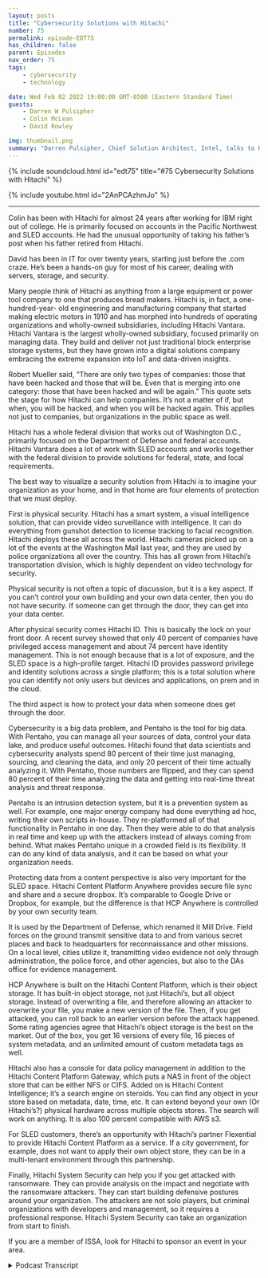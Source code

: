 ```yaml
---
layout: posts
title: "Cybersecurity Solutions with Hitachi"
number: 75
permalink: episode-EDT75
has_children: false
parent: Episodes
nav_order: 75
tags:
    - cybersecurity
    - technology

date: Wed Feb 02 2022 19:00:00 GMT-0500 (Eastern Standard Time)
guests:
    - Darren W Pulsipher
    - Colin McLean
    - David Rowley

img: thumbnail.png
summary: "Darren Pulsipher, Chief Solution Architect, Intel, talks to Hitachi’s Colin McLean, Intel Global Team Lead, and David Rowley, Senior Solutions Consultant, about Hitachi’s full circle cyber security offerings."
---
```


{% include soundcloud.html id="edt75" title="#75 Cybersecurity Solutions with Hitachi" %}

{% include youtube.html id="2AnPCAzhmJo" %}

---

Colin has been with Hitachi for almost 24 years after working for IBM right out of college. He is primarily focused on accounts in the Pacific Northwest and SLED accounts. He had the unusual opportunity of taking his father’s post when his father retired from Hitachi.

David has been in IT for over twenty years, starting just before the .com craze. He’s been a hands-on guy for most of his career, dealing with servers, storage, and security.

Many people think of Hitachi as anything from a large equipment or power tool company to one that produces bread makers. Hitachi is, in fact, a one-hundred-year- old engineering and manufacturing company that started making electric motors in 1910 and has morphed into hundreds of operating organizations and wholly-owned subsidiaries, including Hitachi Vantara. Hitachi Vantara is the largest wholly-owned subsidiary, focused primarily on managing data. They build and deliver not just traditional block enterprise storage systems, but they have grown into a digital solutions company embracing the extreme expansion into IoT and data-driven insights.

Robert Mueller said, “There are only two types of companies: those that have been hacked and those that will be. Even that is merging into one category: those that have been hacked and will be again.” This quote sets the stage for how Hitachi can help companies. It’s not a matter of if, but when, you will be hacked, and when you will be hacked again.  This applies not just to companies, but organizations in the public space as well.

Hitachi has a whole federal division that works out of Washington D.C., primarily focused on the Department of Defense and federal accounts. Hitachi Vantara does a lot of work with SLED accounts and works together with the federal division to provide solutions for federal, state, and local requirements.

The best way to visualize a security solution from Hitachi is to imagine your organization as your home, and in that home are four elements of protection that we must deploy.

First is physical security.  Hitachi has a smart system, a visual intelligence solution, that can provide video surveillance with intelligence. It can do everything from gunshot detection to license tracking to facial recognition. Hitachi deploys these all across the world. Hitachi cameras picked up on a lot of the events at the Washington Mall last year, and they are used by police organizations all over the country.  This has all grown from Hitachi’s transportation division, which is highly dependent on video technology for security.

Physical security is not often a topic of discussion, but it is a key aspect. If you can’t control your own building and your own data center, then you do not have security. If someone can get through the door, they can get into your data center.

After physical security comes Hitachi ID. This is basically the lock on your front door.  A recent survey showed that only 40 percent of companies have privileged access management and about 74 percent have identity management. This is not enough because that is a lot of exposure, and the SLED space is a high-profile target. Hitachi ID provides password privilege and identity solutions across a single platform; this is a total solution where you can identify not only users but devices and applications, on prem and in the cloud.

The third aspect is how to protect your data when someone does get through the door.

Cybersecurity is a big data problem, and Pentaho is the tool for big data. With Pentaho, you can manage all your sources of data, control your data lake, and produce useful outcomes. Hitachi found that data scientists and cybersecurity analysts spend 80 percent of their time just managing, sourcing, and cleaning the data, and only 20 percent of their time actually analyzing it. With Pentaho, those numbers are flipped, and they can spend 80 percent of their time analyzing the data and getting into real-time threat analysis and threat response.

Pentaho is an intrusion detection system, but it is a prevention system as well. For example, one major energy company had done everything ad hoc, writing their own scripts in-house. They re-platformed all of that functionality in Pentaho in one day. Then they were able to do that analysis in real time and keep up with the attackers instead of always coming from behind. What makes Pentaho unique in a crowded field is its flexibility. It can do any kind of data analysis, and it can be based on what your organization needs.

Protecting data from a content perspective is also very important for the SLED space. Hitachi Content Platform Anywhere provides secure file sync and share and a secure dropbox. It’s comparable to Google Drive or Dropbox, for example, but the difference is that HCP Anywhere is controlled by your own security team.

It is used by the Department of Defense, which renamed it Mill Drive. Field forces on the ground transmit sensitive data to and from various secret places and back to headquarters for reconnaissance and other missions. On a local level, cities utilize it, transmitting video evidence not only through administration, the police force, and other agencies, but also to the DAs office for evidence management.

HCP Anywhere is built on the Hitachi Content Platform, which is their object storage. It has built-in object storage, not just Hitachi’s, but all object storage. Instead of overwriting a file, and therefore allowing an attacker to overwrite your file, you make a new version of the file. Then, if you get attacked, you can roll back to an earlier version before the attack happened. Some rating agencies agree that Hitachi’s object storage is the best on the market. Out of the box, you get 16 versions of every file, 16 pieces of system metadata, and an unlimited amount of custom metadata tags as well.

Hitachi also has a console for data policy management in addition to the Hitachi Content Platform Gateway, which puts a NAS in front of the object store that can be either NFS or CIFS. Added on is Hitachi Content Intelligence; it’s a search engine on steroids. You can find any object in your store based on metadata, date, time, etc.  It can extend beyond your own (Or Hitachi’s?) physical hardware across multiple objects stores. The search will work on anything. It is also 100 percent compatible with AWS s3.

For SLED customers, there’s an opportunity with Hitachi’s partner Flexential to provide Hitachi Content Platform as a service. If a city government, for example, does not want to apply their own object store, they can be in a multi-tenant environment through this partnership.

Finally, Hitachi System Security can help you if you get attacked with ransomware. They can provide analysis on the impact and negotiate with the ransomware attackers. They can start building defensive postures around your organization. The attackers are not solo players, but criminal organizations with developers and management, so it requires a professional response. Hitachi System Security can take an organization from start to finish.

If you are a member of ISSA, look for Hitachi to sponsor an event in your area.


<details>
<summary> Podcast Transcript </summary>

<p></p>

</details>
